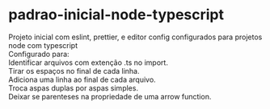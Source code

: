 # padrao-inicial-node-typescript
Projeto inicial com eslint, prettier, e editor config configurados para projetos node com typescript</br>
Configurado para: </br>
Identificar arquivos com extenção .ts no import.</br>
Tirar os espaços no final de cada linha.</br>
Adiciona uma linha ao final de cada arquivo.</br>
Troca aspas duplas por aspas simples.</br>
Deixar se parenteses na propriedade de uma arrow function.</br>
